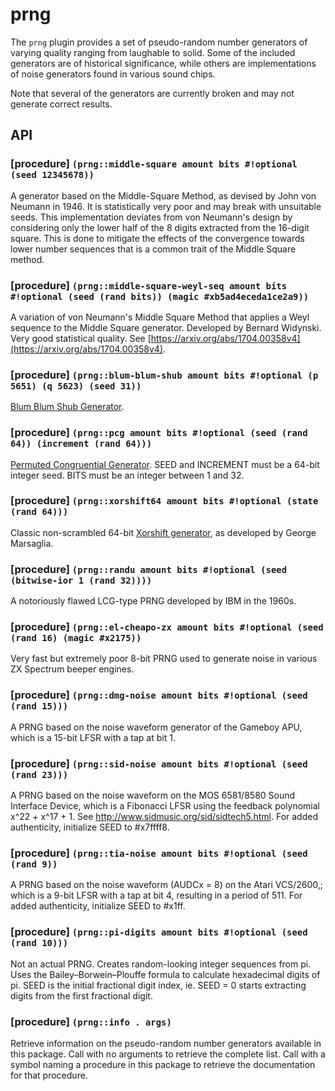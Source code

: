 # prng

The `prng` plugin provides a set of pseudo-random number generators of varying quality ranging from laughable to solid. Some of the included generators are of historical significance, while others are implementations of noise generators found in various sound chips.

Note that several of the generators are currently broken and may not generate correct results.


## API

### [procedure] `(prng::middle-square amount bits #!optional (seed 12345678))`

A generator based on the Middle-Square Method, as devised by John von Neumann in 1946. It is statistically very poor and may break with unsuitable seeds. This implementation deviates from von Neumann's design by considering only the lower half of the 8 digits extracted from the 16-digit square. This is done to mitigate the effects of the convergence towards lower number sequences that is a common trait of the Middle Square method.


### [procedure] `(prng::middle-square-weyl-seq amount bits #!optional (seed (rand bits)) (magic #xb5ad4eceda1ce2a9))`

A variation of von Neumann's Middle Square Method that applies a Weyl sequence to the Middle Square generator. Developed by Bernard Widynski. Very good statistical quality. See [https://arxiv.org/abs/1704.00358v4](https://arxiv.org/abs/1704.00358v4).


### [procedure] `(prng::blum-blum-shub amount bits #!optional (p 5651) (q 5623) (seed 31))`

[Blum Blum Shub Generator](https://en.wikipedia.org/wiki/Blum_Blum_Shub).


### [procedure] `(prng::pcg amount bits #!optional (seed (rand 64)) (increment (rand 64)))`

[Permuted Congruential Generator](https://www.pcg-random.org/). SEED and INCREMENT must be a 64-bit integer seed. BITS must be an integer between 1 and 32.


### [procedure] `(prng::xorshift64 amount bits #!optional (state (rand 64)))`

Classic non-scrambled 64-bit [Xorshift generator](https://en.wikipedia.org/wiki/Xorshift), as developed by George Marsaglia.


### [procedure] `(prng::randu amount bits #!optional (seed (bitwise-ior 1 (rand 32))))`

A notoriously flawed LCG-type PRNG developed by IBM in the 1960s.


### [procedure] `(prng::el-cheapo-zx amount bits #!optional (seed (rand 16) (magic #x2175))`

Very fast but extremely poor 8-bit PRNG used to generate noise in various ZX Spectrum beeper engines.


### [procedure] `(prng::dmg-noise amount bits #!optional (seed (rand 15)))`

A PRNG based on the noise waveform generator of the Gameboy APU, which is a 15-bit LFSR with a tap at bit 1.


### [procedure] `(prng::sid-noise amount bits #!optional (seed (rand 23)))`

A PRNG based on the noise waveform on the MOS 6581/8580 Sound Interface Device, which is a Fibonacci LFSR using the feedback polynomial x^22 + x^17 + 1. See http://www.sidmusic.org/sid/sidtech5.html. For added authenticity, initialize SEED to #x7ffff8.


### [procedure] `(prng::tia-noise amount bits #!optional (seed (rand 9))`

A PRNG based on the noise waveform (AUDCx = 8) on the Atari VCS/2600,; which is a 9-bit LFSR with a tap at bit 4, resulting in a period of 511. For added authenticity, initialize SEED to #x1ff.


### [procedure] `(prng::pi-digits amount bits #!optional (seed (rand 10)))`

Not an actual PRNG. Creates random-looking integer sequences from pi. Uses the Bailey–Borwein–Plouffe formula to calculate hexadecimal digits of pi. SEED is the initial fractional digit index, ie. SEED = 0 starts extracting digits from the first fractional digit.


### [procedure] `(prng::info . args)`

Retrieve information on the pseudo-random number generators available in this package. Call with no arguments to retrieve the complete list. Call with a symbol naming a procedure in this package to retrieve the documentation for that procedure.
